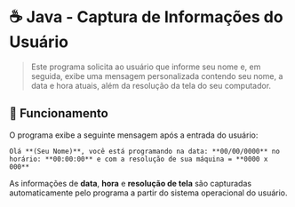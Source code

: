 # ☕ Java - Captura de Informações do Usuário

> Este programa solicita ao usuário que informe seu nome e, em seguida, exibe uma mensagem personalizada contendo seu nome, a data e hora atuais, além da resolução da tela do seu computador.

## 🔹 Funcionamento
O programa exibe a seguinte mensagem após a entrada do usuário:

```
Olá **(Seu Nome)**, você está programando na data: **00/00/0000** no horário: **00:00:00** e com a resolução de sua máquina = **0000 x 000**
```

As informações de **data**, **hora** e **resolução de tela** são capturadas automaticamente pelo programa a partir do sistema operacional do usuário.
